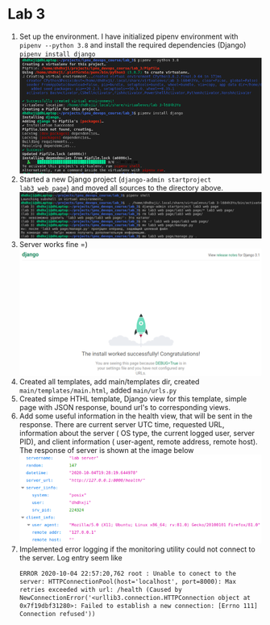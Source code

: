 # Lab 3
1. Set up the environment. I have initialized pipenv environment with `pipenv --python 3.8` and install the required dependencies (Django) `pipenv install django` ![](screens/1.png)
2. Started a new Django project (`django-admin startproject lab3_web_page`) and moved all sources to the directory above. ![](screens/2.png)
3. Server works fine =) ![](screens/3.png)
4. Created all templates, add main/templates dir, created `main/templates/main.html`, added `main/urls.py`
5. Created simpe HTHL template, Django view for this template, simple page with JSON response, bound url's to corresponding views.
6. Add some useful information in the health view, that will be sent in the response. There are current server UTC time, requested URL, information about the server ( OS type, the current logged user, server PID), and client information ( user-agent, remote address, remote host). The response of server is shown at the image below ![](screens/6.png)
7. Implemented error logging if the monitoring utility could not connect to the server. Log entry seem like
   ```
   ERROR 2020-10-04 22:57:20,762 root : Unable to conect to the server: HTTPConnectionPool(host='localhost', port=8000): Max retries exceeded with url: /health (Caused by NewConnectionError('<urllib3.connection.HTTPConnection object at 0x7f19dbf31280>: Failed to establish a new connection: [Errno 111] Connection refused'))
   ```
